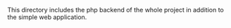 This directory includes the php backend of the whole project in addition to the simple web application.
